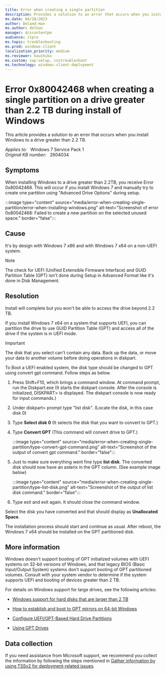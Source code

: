 ```yaml
---
title: Error when creating a single partition
description: Provides a solution to an error that occurs when you install Windows to a drive greater than 2.2 TB.
ms.date: 04/28/2023
author: Deland-Han
ms.author: delhan
manager: dcscontentpm
audience: itpro
ms.topic: troubleshooting
ms.prod: windows-client
localization_priority: medium
ms.reviewer: kaushika
ms.custom: sap:setup, csstroubleshoot
ms.technology: windows-client-deployment
---
```

# Error 0x80042468 when creating a single partition on a drive greater than 2.2 TB during install of Windows

This article provides a solution to an error that occurs when you install Windows to a drive greater than 2.2 TB.

_Applies to:_ &nbsp; Windows 7 Service Pack 1  
_Original KB number:_ &nbsp; 2604034

## Symptoms

When installing Windows to a drive greater than 2.2TB, you receive Error 0x80042468.
This will occur if you install Windows 7 and manually try to create one partition using "Advanced Drive Options" during setup.

:::image type="content" source="media/error-when-creating-single-partition/error-when-installing-windows.png" alt-text="Screenshot of error 0x80042468: Failed to create a new partition on the selected unused space." border="false":::

## Cause

It's by design with Windows 7 x86 and with Windows 7 x64 on a non-UEFI system.

> [!NOTE]
> The check for UEFI (Unified Extensible Firmware Interface) and GUID Partition Table (GPT) isn't done during Setup in Advanced Format like it's done in Disk Management.

## Resolution

Install will complete but you won't be able to access the drive beyond 2.2 TB.

If you install Windows 7 x64 on a system that supports UEFI, you can partition the drive to use GUID Partition Table (GPT) and access all of the drive if the system is in UEFI mode.

> [!IMPORTANT]
> The disk that you select can't contain any data. Back up the data, or move your data to another volume before doing operations in diskpart.

To Boot a UEFI enabled system, the disk type should be changed to GPT using convert gpt command. Follow steps as below.

1. Press Shift+F10, which brings a command window. At command prompt, run the Diskpart.exe (It starts the diskpart console. After the console is initialized, DISKPART> is displayed. The diskpart console is now ready for input commands.)

2. Under diskpart> prompt type "list disk". (Locate the disk, in this case disk 0)
3. Type **Select disk 0** (It selects the disk that you want to convert to GPT.)
4. Type **Convert GPT** (This command will convert drive to GPT.)

    :::image type="content" source="media/error-when-creating-single-partition/type-convert-gpt-command.png" alt-text="Screenshot of the output of convert gpt command." border="false":::

5. Just to make sure everything went fine type **list disk**. The converted disk should now have an asterix in the GPT column. (See example image below)

    :::image type="content" source="media/error-when-creating-single-partition/type-list-disk.png" alt-text="Screenshot of the output of list disk command." border="false":::

6. Type exit and exit again. It should close the command window.

Select the disk you have converted and that should display as **Unallocated Space**.

The installation process should start and continue as usual. After reboot, the Windows 7 x64 should be installed on the GPT partitioned disk.

## More information

Windows doesn't support booting of GPT initialized volumes with UEFI systems on 32-bit versions of Windows, and that legacy BIOS (Basic Input/Output System) systems don't support booting of GPT partitioned volumes. Consult with your system vendor to determine if the system supports UEFI and booting of devices greater than 2 TB.

For details on Windows support for large drives, see the following articles:

- [Windows support for hard disks that are larger than 2 TB](/troubleshoot/windows-server/backup-and-storage/support-for-hard-disks-exceeding-2-tb)
- [How to establish and boot to GPT mirrors on 64-bit Windows](https://support.microsoft.com/help/814070)
- [Configure UEFI/GPT-Based Hard Drive Partitions](/previous-versions/windows/it-pro/windows-8.1-and-8/hh824839(v=win.10))

- [Using GPT Drives](/previous-versions/windows/hardware/design/dn653580(v=vs.85))

## Data collection

If you need assistance from Microsoft support, we recommend you collect the information by following the steps mentioned in [Gather information by using TSSv2 for deployment-related issues](../windows-troubleshooters/gather-information-using-tssv2-deployment.md).
